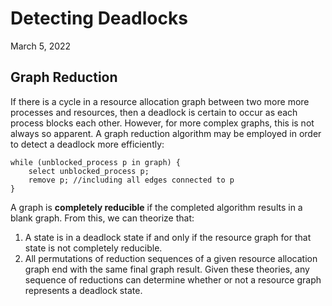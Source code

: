# Detecting Deadlocks
March 5, 2022

## Graph Reduction
If there is a cycle in a resource allocation graph between two more more processes and resources, then a deadlock is certain to occur as each process blocks each other. However, for more complex graphs, this is not always so apparent. A graph reduction algorithm may be employed in order to detect a deadlock more efficiently:
```
while (unblocked_process p in graph) {
    select unblocked_process p;
    remove p; //including all edges connected to p
}
```
A graph is **completely reducible** if the completed algorithm results in a blank graph. From this, we can theorize that:
1. A state is in a deadlock state if and only if the resource graph for that state is not completely reducible.
2. All permutations of reduction sequences of a given resource allocation graph end with the same final graph result.
Given these theories, any sequence of reductions can determine whether or not a resource graph represents a deadlock state.